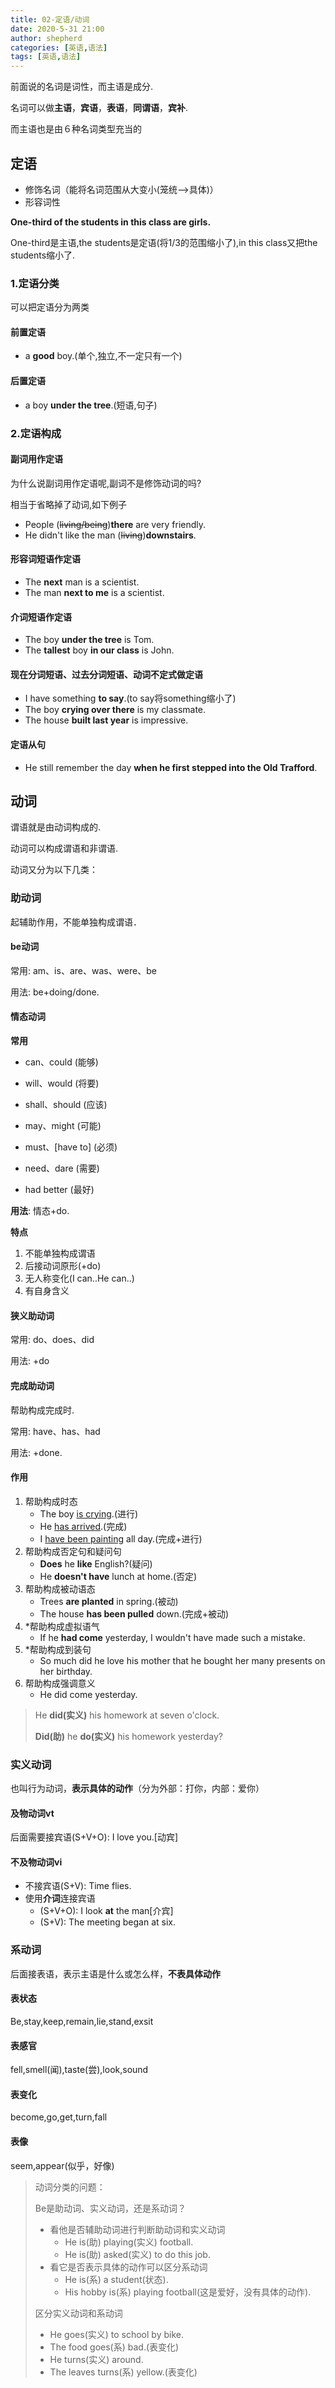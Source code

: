 ```yaml
---
title: 02-定语/动词
date: 2020-5-31 21:00
author: shepherd
categories: [英语,语法]
tags: [英语,语法]
---
```


 前面说的名词是词性，而主语是成分.

名词可以做**主语**，**宾语**，**表语**，**同谓语**，**宾补**.

而主语也是由６种名词类型充当的

<!-- more -->

## 定语

- 修饰名词（能将名词范围从大变小(笼统-->具体)）
- 形容词性

**One-third of the students in this class are girls.**

One-third是主语,the students是定语(将1/3的范围缩小了),in this class又把the students缩小了.

### 1.定语分类

可以把定语分为两类

#### 前置定语

- a **good** boy.(单个,独立,不一定只有一个)

#### 后置定语

- a boy **under the tree**.(短语,句子)

### 2.定语构成

#### **副词用作定语**

为什么说副词用作定语呢,副词不是修饰动词的吗?

相当于省略掉了动词,如下例子

- People (~~living/being~~)**there** are very friendly.
- He didn't like the man (~~living~~)**downstairs**.

#### **形容词短语作定语**

- The **next** man is a scientist.
- The man **next to me** is a scientist.

#### **介词短语作定语**

- The boy **under the tree** is Tom.
- The **tallest** boy **in our class** is John.

#### **现在分词短语、过去分词短语、动词不定式做定语**

- I have something **to say**.(to say将something缩小了)
- The boy **crying over there** is my classmate.
- The house **built last year** is impressive. 

#### 定语从句

- He still remember the day **when he first stepped into the Old Trafford**.

## 动词

谓语就是由动词构成的.

动词可以构成谓语和非谓语.

动词又分为以下几类：

### 助动词

起辅助作用，不能单独构成谓语．

#### **be动词**

常用: am、is、are、was、were、be

用法: be+doing/done.

#### **情态动词**

**常用**

- can、could (能够)


- will、would (将要)
- shall、should (应该)
- may、might (可能)
- must、[have to] (必须)
- need、dare (需要)
- had better (最好)

**用法**: 情态+do.

**特点**

1. 不能单独构成谓语
2. 后接动词原形(+do)
3. 无人称变化(I can..He can..)
4. 有自身含义

#### **狭义助动词**

常用: do、does、did

用法: +do

#### **完成助动词**

帮助构成完成时.

常用: have、has、had

用法: +done.

#### 作用

1. 帮助构成时态
   - The boy <u>is crying</u>.(进行)
   - He <u>has arrived</u>.(完成)
   - I <u>have been painting</u> all day.(完成+进行)
2. 帮助构成否定句和疑问句
   - **Does** he **like** English?(疑问)
   - He **doesn't have** lunch at home.(否定)
3. 帮助构成被动语态
   - Trees **are planted** in spring.(被动)
   - The house **has been pulled** down.(完成+被动)
4. *帮助构成虚拟语气
   - If he **had come** yesterday, I wouldn't have made such a mistake.
5. *帮助构成到装句
   - So much did he love his mother that he bought her many presents on her birthday.
6. 帮助构成强调意义
   - He did come yesterday.

> He **did(实义)** his homework at seven o'clock.
>
> **Did(助)** he **do(实义)** his homework yesterday?

### 实义动词

也叫行为动词，**表示具体的动作**（分为外部：打你，内部：爱你）

#### 及物动词vt

后面需要接宾语(S+V+O): I love you.[动宾]

#### 不及物动词vi

- 不接宾语(S+V): Time flies.
- 使用**介词**连接宾语
  - (S+V+O): I look **at** the man[介宾]
  - (S+V): The meeting began at six.

### 系动词

后面接表语，表示主语是什么或怎么样，**不表具体动作**

#### 表状态

Be,stay,keep,remain,lie,stand,exsit

#### 表感官

fell,smell(闻),taste(尝),look,sound

#### 表变化

become,go,get,turn,fall

#### 表像

seem,appear(似乎，好像)

> 动词分类的问题：
>
> Be是助动词、实义动词，还是系动词？
>
> - 看他是否辅助动词进行判断助动词和实义动词
>   - He is(助) playing(实义) football.
>   - He is(助) asked(实义) to do this job.
> - 看它是否表示具体的动作可以区分系动词
>   - He is(系) a student(状态).
>   - His hobby is(系) playing football(这是爱好，没有具体的动作).
>
> 区分实义动词和系动词
>
> - He goes(实义) to school by bike.
> - The food goes(系) bad.(表变化)
> - He turns(实义) around.
> - The leaves turns(系) yellow.(表变化)